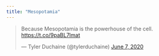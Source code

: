 ```yaml
---
title: "Mesopotamia"
---
```


<blockquote class="twitter-tweet"><p lang="en" dir="ltr">Because Mesopotamia is the powerhouse of the cell. <a href="https://t.co/9paBL7lmat">https://t.co/9paBL7lmat</a></p>&mdash; Tyler Duchaine (@tylerduchaine) <a href="https://twitter.com/tylerduchaine/status/1269590163291807745?ref_src=twsrc%5Etfw">June 7, 2020</a></blockquote> <script async src="https://platform.twitter.com/widgets.js" charset="utf-8"></script>